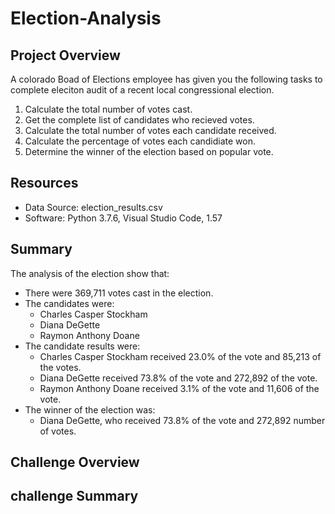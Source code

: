 # Election-Analysis

## Project Overview
A colorado Boad of Elections employee has given you the following tasks to complete eleciton audit of a recent local congressional election.

1. Calculate the total number of votes cast.
2. Get the complete list of candidates who recieved votes.
3. Calculate the total number of votes each candidate received.
4. Calculate the percentage of votes each candidiate won.
5. Determine the winner of the election based on popular vote.

## Resources 
-  Data Source: election_results.csv
-  Software: Python 3.7.6, Visual Studio Code, 1.57

## Summary 
The analysis of the election show that:
-  There were 369,711 votes cast in the election. 
-  The candidates were:
     -  Charles Casper Stockham
     -  Diana DeGette
     -  Raymon Anthony Doane 
-  The candidate results were:
     -  Charles Casper Stockham received 23.0% of the vote and 85,213 of the votes. 
     -  Diana DeGette received  73.8% of the vote and 272,892 of the vote.
     -  Raymon Anthony Doane received 3.1% of the vote and 11,606 of the vote. 
-  The winner of the election was:
     -  Diana DeGette, who received 73.8% of the vote and 272,892 number of votes.

## Challenge Overview 

## challenge Summary 
